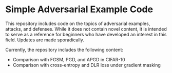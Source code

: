 # Simple Adversarial Example Code
This repository includes code on the topics of adversarial examples, attacks, and defenses. While it does not contain novel content, it is intended to serve as a reference for beginners who have developed an interest in this field. Updates are made sporadically.

Currently, the repository includes the following content:

- Comparison with FGSM, PGD, and APGD in CIFAR-10
- Comparison with cross-entropy and DLR loss under gradient masking